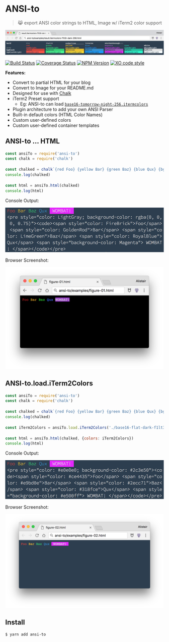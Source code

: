 # ANSI-to

> 😹  export ANSI color strings to HTML, Image w/ iTerm2 color support

[![Lead Image](examples/ansi-to-html-lead-image-example-zoomed.png)](examples/ansi-to-html-lead-image-example-zoomed.png)

[![Build Status](https://travis-ci.org/F1LT3R/ansi-to.svg?branch=master)](https://travis-ci.org/F1LT3R/ansi-to)
[![Coverage Status](https://coveralls.io/repos/github/F1LT3R/ansi-to/badge.svg?branch=master)](https://coveralls.io/github/F1LT3R/ansi-to?branch=master)
[![NPM Version](https://img.shields.io/npm/v/ansi-to.svg)](https://www.npmjs.com/package/ansi-to)
[![XO code style](https://img.shields.io/badge/code_style-XO-5ed9c7.svg)](https://github.com/sindresorhus/xo)

**Features:**

- Convert to partial HTML for your blog
- Convert to Image for your README.md
- Designed for use with [Chalk](https://github.com/chalk/chalk)
- iTerm2 Preset support 
    + Eg: ANSI-to can load [`base16-tomorrow-night-256.itermcolors`](https://github.com/martinlindhe/base16-iterm2/blob/master/itermcolors/base16-tomorrow-night-256.itermcolors)
- Plugin architecture to add your own ANSI Parser
- Built-in default colors (HTML Color Names)
- Custom user-defined colors
- Custom user-defined container templates


## ANSI-to ... HTML

```js
const ansiTo = require('ansi-to')
const chalk = require('chalk')

const chalked = chalk`{red Foo} {yellow Bar} {green Baz} {blue Qux} {bgMagentaBright  WOMBAT! }`
console.log(chalked)

const html = ansiTo.html(chalked)
console.log(html)
```

Console Output:

![Figure 01 Console](examples/figure-01-console.png)

Browser Screenshot:

![Figure 01 Browser Screenshot](examples/figure-01-browser.png)

## ANSI-to.load.iTerm2Colors

```js
const ansiTo = require('ansi-to')
const chalk = require('chalk')

const chalked = chalk`{red Foo} {yellow Bar} {green Baz} {blue Qux} {bgMagentaBright  WOMBAT! }`
console.log(chalked)

const iTerm2Colors = ansiTo.load.iTerm2Colors('./base16-flat-dark-f1lt3r-256.itermcolors')

const html = ansiTo.html(chalked, {colors: iTerm2Colors})
console.log(html)
```

Console Output:

![Figure 02 Console](examples/figure-02-console.png)

Browser Screenshot:

![Figure 02 Browser Screenshot](examples/figure-02-browser.png)



## Install

```
$ yarn add ansi-to
```

